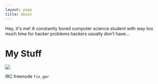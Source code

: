 ```yaml
---
layout: page
title: About
---
```


Hey, it's me! A constantly bored computer science student with way too much time
for hacker problems hackers usually don't have...

# My Stuff

[![](https://github.githubassets.com/images/modules/logos_page/GitHub-Mark.png)](https://github.com/fin-ger)

IRC freenode `fin_ger`
